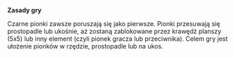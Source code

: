 **Zasady gry**

Czarne pionki zawsze poruszają się jako pierwsze.
Pionki przesuwają się prostopadle lub ukośnie, aż zostaną zablokowane przez krawędź planszy (5x5) lub inny element (czyli pionek gracza lub przeciwnika).
Celem gry jest ułożenie pionków w rzędzie, prostopadle lub na ukos.
